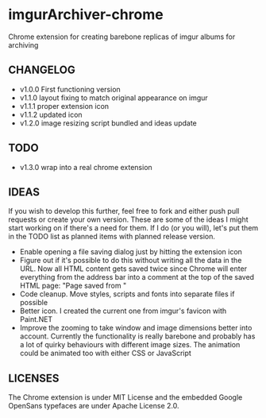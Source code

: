 # imgurArchiver-chrome

Chrome extension for creating barebone replicas of imgur albums for archiving

## CHANGELOG ##

* v1.0.0 First functioning version
* v1.1.0 layout fixing to match original appearance on imgur
* v1.1.1 proper extension icon
* v1.1.2 updated icon
* v1.2.0 image resizing script bundled and ideas update

## TODO ##
* v1.3.0 wrap into a real chrome extension

## IDEAS ##

If you wish to develop this further, feel free to fork and either push pull
requests or create your own version. These are some of the ideas I might
start working on if there's a need for them. If I do (or you will), let's put
them in the TODO list as planned items with planned release version.

* Enable opening a file saving dialog just by hitting the extension icon
* Figure out if it's possible to do this without writing all the data in the
  URL. Now all HTML content gets saved twice since Chrome will enter everything
  from the address bar into a comment at the top of the saved HTML page: "Page
  saved from <URL>"
* Code cleanup. Move styles, scripts and fonts into separate files if possible
* Better icon. I created the current one from imgur's favicon with Paint.NET
* Improve the zooming to take window and image dimensions better into account.
  Currently the functionality is really barebone and probably has a lot of
  quirky behaviours with different image sizes. The animation could be animated
  too with either CSS or JavaScript

## LICENSES ##

The Chrome extension is under MIT License and the embedded Google OpenSans
typefaces are under Apache License 2.0.
